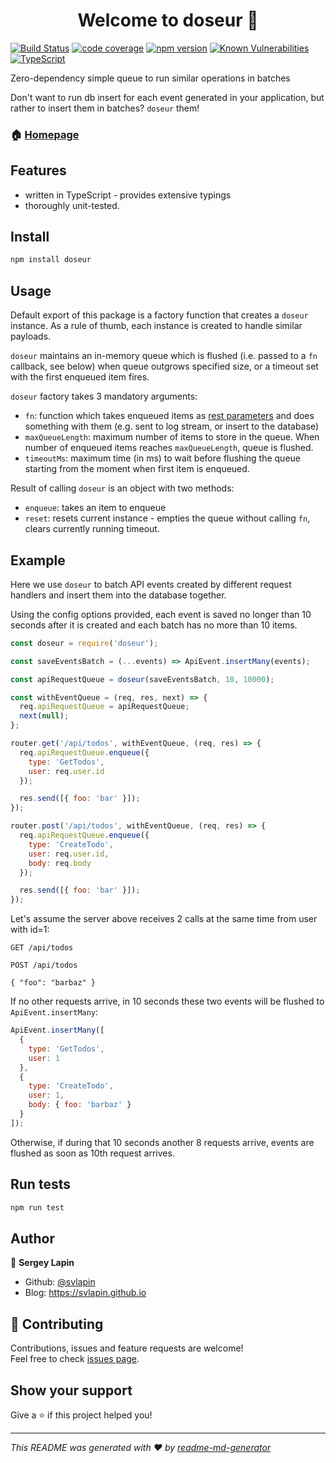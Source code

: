 <h1 align="center">Welcome to doseur 👋</h1>

[![Build Status](https://travis-ci.org/svlapin/doseur.svg?branch=master)](https://travis-ci.org/svlapin/doseur)
[![code coverage](https://codecov.io/gh/svlapin/doseur/branch/master/graph/badge.svg)](https://codecov.io/gh/svlapin/doseur)
[![npm version](https://badge.fury.io/js/doseur.svg)](https://badge.fury.io/js/doseur)
[![Known Vulnerabilities](https://snyk.io/test/github/svlapin/doseur/badge.svg)](https://snyk.io/test/github/svlapin/doseur)
[![TypeScript](https://badges.frapsoft.com/typescript/code/typescript.svg?v=101)](https://github.com/ellerbrock/typescript-badges/)

Zero-dependency simple queue to run similar operations in batches

Don't want to run db insert for each event generated in your application, but rather to insert them in batches? `doseur` them!

### 🏠 [Homepage](https:/github.com/svlapin/doseur#readme)

## Features

- written in TypeScript - provides extensive typings
- thoroughly unit-tested.

## Install

```sh
npm install doseur
```

## Usage

Default export of this package is a factory function that creates a `doseur` instance. As a rule of thumb, each instance is created to handle similar payloads.

`doseur` maintains an in-memory queue which is flushed (i.e. passed to a `fn` callback, see below) when queue outgrows specified size, or a timeout set with the first enqueued item fires.

`doseur` factory takes 3 mandatory arguments:

- `fn`: function which takes enqueued items as [rest parameters](https://developer.mozilla.org/en-US/docs/Web/JavaScript/Reference/Functions/rest_parameters) and does something with them (e.g. sent to log stream, or insert to the database)
- `maxQueueLength`: maximum number of items to store in the queue. When number of enqueued items reaches `maxQueueLength`, queue is flushed.
- `timeoutMs`: maximum time (in ms) to wait before flushing the queue starting from the moment when first item is enqueued.

Result of calling `doseur` is an object with two methods:

- `enqueue`: takes an item to enqueue
- `reset`: resets current instance - empties the queue without calling `fn`, clears currently running timeout.

## Example

Here we use `doseur` to batch API events created by different request handlers and insert them into the database together.

Using the config options provided, each event is saved no longer than 10 seconds after it is created and each batch has no more than 10 items.

```js
const doseur = require('doseur');

const saveEventsBatch = (...events) => ApiEvent.insertMany(events);

const apiRequestQueue = doseur(saveEventsBatch, 10, 10000);

const withEventQueue = (req, res, next) => {
  req.apiRequestQueue = apiRequestQueue;
  next(null);
};

router.get('/api/todos', withEventQueue, (req, res) => {
  req.apiRequestQueue.enqueue({
    type: 'GetTodos',
    user: req.user.id
  });

  res.send([{ foo: 'bar' }]);
});

router.post('/api/todos', withEventQueue, (req, res) => {
  req.apiRequestQueue.enqueue({
    type: 'CreateTodo',
    user: req.user.id,
    body: req.body
  });

  res.send([{ foo: 'bar' }]);
});
```

Let's assume the server above receives 2 calls at the same time from user with id=1:

```
GET /api/todos
```

```
POST /api/todos

{ "foo": "barbaz" }
```

If no other requests arrive, in 10 seconds these two events will be flushed to `ApiEvent.insertMany`:

```js
ApiEvent.insertMany([
  {
    type: 'GetTodos',
    user: 1
  },
  {
    type: 'CreateTodo',
    user: 1,
    body: { foo: 'barbaz' }
  }
]);
```

Otherwise, if during that 10 seconds another 8 requests arrive, events are flushed as soon as 10th request arrives.

## Run tests

```sh
npm run test
```

## Author

👤 **Sergey Lapin**

- Github: [@svlapin](https://github.com/svlapin)
- Blog: https://svlapin.github.io

## 🤝 Contributing

Contributions, issues and feature requests are welcome!<br />Feel free to check [issues page](https:/github.com/svlapin/doseur/issues).

## Show your support

Give a ⭐️ if this project helped you!

---

_This README was generated with ❤️ by [readme-md-generator](https://github.com/kefranabg/readme-md-generator)_
